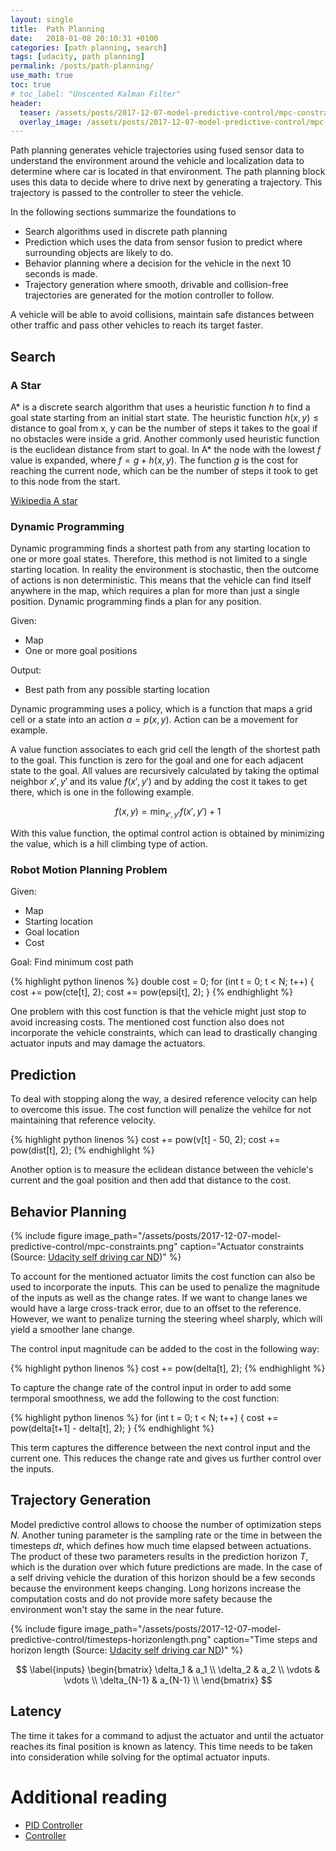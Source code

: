 ```yaml
---
layout: single
title:  Path Planning
date:   2018-01-08 20:10:31 +0100
categories: [path planning, search]
tags: [udacity, path planning]
permalink: /posts/path-planning/
use_math: true
toc: true
# toc_label: "Unscented Kalman Filter"
header:
  teaser: /assets/posts/2017-12-07-model-predictive-control/mpc-constraints.png
  overlay_image: /assets/posts/2017-12-07-model-predictive-control/mpc-constraints.png
---
```



Path planning generates vehicle trajectories using fused sensor data to understand the environment around the vehicle
and localization data to determine where car is located in that environment. The path planning block uses
this data to decide where to drive next by generating a trajectory. This trajectory is passed to the controller to steer the vehicle.

In the following sections summarize the foundations to
- Search algorithms used in discrete path planning
- Prediction which uses the data from sensor fusion to predict where surrounding objects are likely to do.
- Behavior planning where a decision for the vehicle in the next 10 seconds is made.
- Trajectory generation where smooth, drivable and collision-free trajectories are generated for the motion controller to follow.

A vehicle will be able to avoid collisions, maintain safe distances between other traffic and pass other vehicles to reach its target faster.

## Search

### A Star

A* is a discrete search algorithm that uses a heuristic function $h$ to find a goal state starting from an initial start state.
The heuristic function $h(x,y) \leq \text{distance to goal from x, y}$ can be the number of steps it takes to the goal if no obstacles were inside a grid.
Another commonly used heuristic function is the euclidean distance from start to goal.
In A* the node with the lowest $f$ value is expanded, where $f = g + h(x,y)$.
The function $g$ is the cost for reaching the current node, which can be the number of steps it took to get to this node from the start.

[Wikipedia A star](https://en.wikipedia.org/wiki/A*_search_algorithm#Pseudocode)

### Dynamic Programming

Dynamic programming finds a shortest path from any starting location to one or more goal states.
Therefore, this method is not limited to a single starting location.
In reality the environment is stochastic, then the outcome of actions is non deterministic.
This means that the vehicle can find itself anywhere in the map, which requires a plan for more than just a single position.
Dynamic programming finds a plan for any position.

Given:
- Map
- One or more goal positions

Output:
- Best path from any possible starting location

Dynamic programming uses a policy, which is a function that maps a grid cell or a state into an action $a = p(x,y)$.
Action can be a movement for example.

A value function associates to each grid cell the length of the shortest path to the goal.
This function is zero for the goal and one for each adjacent state to the goal.
All values are recursively calculated by taking the optimal neighbor $x', y'$
and its value $f(x', y')$ and by adding the cost it takes to get there, which is one in the following example.

$$
f(x,y) = \min_{x', y'} f(x', y') + 1
$$

With this value function, the optimal control action is obtained by minimizing the value, which is a hill climbing type of action.


### Robot Motion Planning Problem

Given:
- Map
- Starting location
- Goal location
- Cost

Goal: Find minimum cost path

{% highlight python linenos %}
double cost = 0;
for (int t = 0; t < N; t++) {
    cost += pow(cte[t], 2);
    cost += pow(epsi[t], 2);
}
{% endhighlight %}

One problem with this cost function is that the vehicle might just stop to avoid increasing costs.
The mentioned cost function also does not incorporate the vehicle constraints, which can lead to drastically
changing actuator inputs and may damage the actuators.

## Prediction

To deal with stopping along the way, a desired reference velocity can help to overcome this issue.
The cost function will penalize the vehilce for not maintaining that reference velocity.

{% highlight python linenos %}
cost += pow(v[t] - 50, 2);
cost += pow(dist[t], 2);
{% endhighlight %}

Another option is to measure the eclidean distance between the vehicle's current and the goal position and then add that distance to the cost.

## Behavior Planning


{% include figure image_path="/assets/posts/2017-12-07-model-predictive-control/mpc-constraints.png" caption="Actuator constraints (Source: [Udacity self driving car ND](https://classroom.udacity.com/nanodegrees/nd013/parts/40f38239-66b6-46ec-ae68-03afd8a601c8/modules/f1820894-8322-4bb3-81aa-b26b3c6dcbaf/lessons/338b458f-7ebf-449c-9ad1-611eb933b076/concepts/5df9cd1c-b111-48e5-857c-7547f82dac0c))" %}

To account for the mentioned actuator limits the cost function can also be used to incorporate the inputs.
This can be used to penalize the magnitude of the inputs as well as the change rates.
If we want to change lanes we would have a large cross-track error, due to an offset to the reference.
However, we want to penalize turning the steering wheel sharply, which will yield a smoother lane change.

The control input magnitude can be added to the cost in the following way:

{% highlight python linenos %}
cost += pow(delta[t], 2);
{% endhighlight %}

To capture the change rate of the control input in order to add some termporal smoothness, we add the following to the cost function:

{% highlight python linenos %}
for (int t = 0; t < N; t++) {
    cost += pow(delta[t+1] - delta[t], 2);
}
{% endhighlight %}

This term captures the difference between the next control input and the current one. This reduces the change rate and gives us further control over the inputs.


## Trajectory Generation

Model predictive control allows to choose the number of optimization steps $N$.
Another tuning parameter is the sampling rate or the time in between the timesteps $dt$, which defines how much time elapsed between actuations.
The product of these two parameters results in the prediction horizon $T$, which is the duration over which future predictions are made.
In the case of a self driving vehicle the duration of this horizon should be a few seconds because the environment keeps changing.
Long horizons increase the computation costs and do not provide more safety because the environment won't stay the same in the near future.

{% include figure image_path="/assets/posts/2017-12-07-model-predictive-control/timesteps-horizonlength.png" caption="Time steps and horizon length (Source: [Udacity self driving car ND](https://classroom.udacity.com/nanodegrees/nd013/parts/40f38239-66b6-46ec-ae68-03afd8a601c8/modules/f1820894-8322-4bb3-81aa-b26b3c6dcbaf/lessons/338b458f-7ebf-449c-9ad1-611eb933b076/concepts/00154b2e-bc08-4d00-b47e-c4209e3bbdc7))" %}

$$
\label{inputs}
\begin{bmatrix}
\delta_1 & a_1 \\
\delta_2 & a_2 \\
\vdots & \vdots \\
\delta_{N-1} & a_{N-1} \\
\end{bmatrix}
$$

## Latency

The time it takes for a command to adjust the actuator and until the actuator reaches its final position is known as latency.
This time needs to be taken into consideration while solving for the optimal actuator inputs.

# Additional reading

- [PID Controller](https://en.wikipedia.org/wiki/PID_controller)
- [Controller](https://de.wikipedia.org/wiki/Regler)
